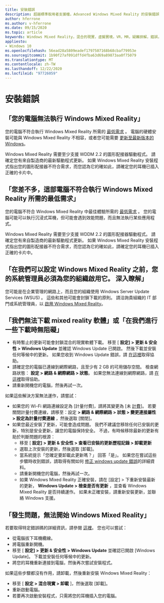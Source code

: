 ```yaml
---
title: 安裝錯誤
description: 超越標準取用者支援檔，Advanced Windows Mixed Reality 的安裝錯誤疑難排解。
author: hferrone
ms.author: v-hferrone
ms.date: 09/15/2020
ms.topic: article
keywords: Windows Mixed Reality，混合的現實，虛擬實境，VR，MR，疑難排解，錯誤，協助，支援，安裝
appliesto:
- Windows 10
ms.openlocfilehash: 56ead28a5809eadef1797507168b68cbaf79953e
ms.sourcegitcommit: 1b90f27af091dffd4fba63d69a89873aa0f75079
ms.translationtype: MT
ms.contentlocale: zh-TW
ms.lasthandoff: 12/22/2020
ms.locfileid: "97726059"
---
```

# <a name="installation-errors"></a>安裝錯誤

## <a name="your-pc-cant-run-windows-mixed-reality"></a>「您的電腦無法執行 Windows Mixed Reality」

您的電腦不符合執行 Windows Mixed Reality 所需的 [最低需求](https://support.microsoft.com/help/4039260/windows-10-mixed-reality-pc-hardware-guidelines) 。 電腦的硬體安裝可能與 Windows Mixed Reality 不相容，或者您可能需要 [更新至最新版本的 Windows](https://support.microsoft.com/help/12373/windows-update-faq)。 

Windows Mixed Reality 需要至少支援 WDDM 2.2 的圖形配接器驅動程式。 請確定您有來自製造商的最新驅動程式更新。 如果 Windows Mixed Reality 安裝程式指出您的圖形配接器不符合需求，而您認為它的確如此，請確定您的耳機已插入正確的卡片中。

## <a name="youre-nearly-therethis-pc-doesnt-meet-the-minimum-requirements-needed-to-run-windows-mixed-reality"></a>「您差不多，這部電腦不符合執行 Windows Mixed Reality 所需的最低需求」

您的電腦不符合 Windows Mixed Reality 中最佳體驗所需的 [最低需求](https://support.microsoft.com/help/4039260/windows-10-mixed-reality-pc-hardware-guidelines) 。 您的電腦可能可以執行沉浸式耳機，但可能會遇到效能問題，而且無法執行某些應用程式。

Windows Mixed Reality 需要至少支援 WDDM 2.2 的圖形配接器驅動程式。 請確定您有來自製造商的最新驅動程式更新。 如果 Windows Mixed Reality 安裝程式指出您的圖形配接器不符合需求，而您認為它的確如此，請確定您的耳機已插入正確的卡片中。

## <a name="before-we-can-set-up-windows-mixed-reality-your-administrator-will-need-to-enable-it-for-your-organization-learn-more"></a>「在我們可以設定 Windows Mixed Reality 之前，您的系統管理員必須為您的組織啟用它。 深入瞭解」

您可能是在企業管理的網路上，而且您的組織使用 Windows Server Update Services (WSUS) 。 這些和其他可能會封鎖下載的原則。 請洽詢貴組織的 IT 部門或系統管理員，以 [啟用 Windows Mixed Reality](https://docs.microsoft.com/windows/application-management/manage-windows-mixed-reality#enable)。

## <a name="we-couldnt-download-the-mixed-reality-software-or-hang-tight-while-we-do-some-downloading"></a>「我們無法下載 mixed reality 軟體」或「在我們進行一些下載時無阻礙」

* 有時暫止的更新可能會封鎖混合的現實軟體下載。 移至 [ **設定] > 更新 & 安全性 > Windows Update** 並確認 Windows Update 已開啟。 然後下載並安裝任何等候中的更新。 如果您收到 Windows Update 錯誤，請 [在這裡](https://support.microsoft.com/help/10164/fix-windows-update-errors)取得協助。
* 請確定您的電腦已連線到網際網路，且至少有 2 GB 的可用儲存空間。 檢查網路狀態： **設定 > 網路 & 網際網路 > 狀態**。 如果您無法連線到網際網路，請 [在這裡](https://support.microsoft.com/help/10741/windows-10-fix-network-connection-issues)取得協助。  
* 請重新開機您的電腦，然後再試一次。 

如果這些解決方案無法運作，請嘗試：
* 如果您的 Wi-Fi 網路連線設定為 [計量付費]，請將其變更為 [未 [計費](https://support.microsoft.com//help/17452/windows-metered-internet-connections-faq)]。 若要關閉計量付費連線，請移至：設定 **> 網路 & 網際網路 > 狀態 > 變更連接屬性 > 設定為計量付費連線** ，然後選取 [關閉]。  
* 如果您最近安裝了更新，可能會造成問題。 我們不建議您移除任何已安裝的更新，特別是安全更新，讓您的電腦保持安全。 不過，有時候移除最新的更新有助於判斷問題的根源： 
    * 移至 [ **設定] > 更新 & 安全性 > 查看已安裝的更新歷程記錄 > 卸載更新**
    * 選取上次安裝的更新，然後選取 [卸載]。
    * 當系統提示「您確定要卸載此更新嗎？」 回答「是」。 如果您在嘗試這些步驟時收到錯誤，請取得有關如何 [修正 windows update 錯誤](https://support.microsoft.com//help/10164/fix-windows-update-errors)的詳細資料。 
    * 請重新開機您的電腦，然後再試一次。 
    * 如果 Windows Mixed Reality 正確安裝，請在 [設定] > 下重新安裝最新的更新， **Windows Update > 檢查是否有更新** ，並查看 Windows Mixed Reality 是否持續運作。 如果未正確安裝，請重新安裝更新，並聯絡 Windows 支援。 

## <a name="something-went-wrong-and-we-couldnt-start-windows-mixed-reality"></a>「發生問題，無法開始 Windows Mixed Reality」
若要取得特定錯誤碼的詳細資訊，請參閱 [這裡](error-codes.md)。 您也可以嘗試：

* 從電腦拔下耳機纜線。
* 將電腦重新開機。
* 移至 [ **設定] > 更新 & 安全性 > Windows Update** 並確認已開啟 [Windows Update]。 下載並安裝任何等候中的更新。
* 將您的耳機重新連接到電腦，然後再次嘗試安裝程式。

如果這些步驟都沒有作用，請卸載，然後重新安裝 Windows Mixed Reality：
* 移至 [ **設定 > 混合現實 > 卸載** ]，然後選取 [卸載]。 
* 重新啟動電腦。 
* 若要再次啟動安裝程式，只需將您的耳機插入您的電腦。
